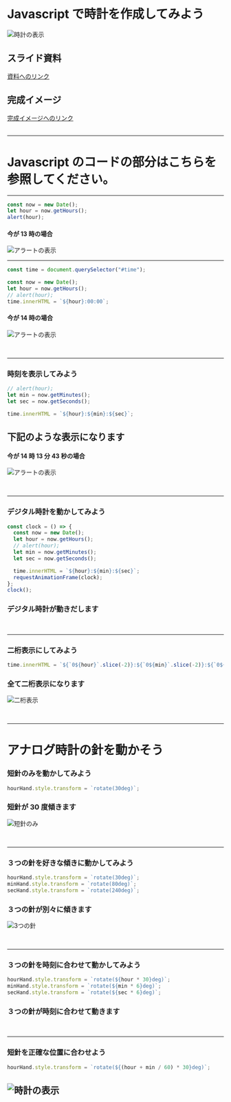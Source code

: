 # Javascript で時計を作成してみよう

![時計の表示](./img/clock.png)

## スライド資料

[資料へのリンク](https://drive.google.com/file/d/1Kf8A2DaVexGWCoJAmtOE-C-4WMAAhjVF/view?usp=sharing)
<br>

## 完成イメージ

[完成イメージへのリンク](https://tec-yoshi-taka.github.io/analog-clock-finish/clock_finish.html)
<br><br>

---

# Javascript のコードの部分はこちらを参照してください。

---

```javascript
const now = new Date();
let hour = now.getHours();
alert(hour);
```

#### 今が 13 時の場合

![アラートの表示](./img/alert.png)
<br>

---

```javascript
const time = document.querySelector("#time");

const now = new Date();
let hour = now.getHours();
// alert(hour);
time.innerHTML = `${hour}:00:00`;
```

#### 今が 14 時の場合

![アラートの表示](./img/degital01.png)

<br>

---

### 時刻を表示してみよう

```javascript
// alert(hour);
let min = now.getMinutes();
let sec = now.getSeconds();

time.innerHTML = `${hour}:${min}:${sec}`;
```

## 下記のような表示になります

#### 今が 14 時 13 分 43 秒の場合

![アラートの表示](./img/degital03.png)

<br>

---

### デジタル時計を動かしてみよう

```javascript
const clock = () => {
  const now = new Date();
  let hour = now.getHours();
  // alert(hour);
  let min = now.getMinutes();
  let sec = now.getSeconds();

  time.innerHTML = `${hour}:${min}:${sec}`;
  requestAnimationFrame(clock);
};
clock();
```

### デジタル時計が動きだします

<br>

---

### 二桁表示にしてみよう

```javascript
time.innerHTML = `${`0${hour}`.slice(-2)}:${`0${min}`.slice(-2)}:${`0${sec}`.slice(-2)}`;
```

### 全て二桁表示になります

![二桁表示](./img/degital04.png)

<br>

---

# アナログ時計の針を動かそう

### 短針のみを動かしてみよう

```javascript
hourHand.style.transform = `rotate(30deg)`;
```

### 短針が 30 度傾きます

![短針のみ](./img/analog01.png)

<br>

---

### ３つの針を好きな傾きに動かしてみよう

```javascript
hourHand.style.transform = `rotate(30deg)`;
minHand.style.transform = `rotate(80deg)`;
secHand.style.transform = `rotate(240deg)`;
```

### ３つの針が別々に傾きます

![3つの針](./img/analog02.png)

<br>

---

### ３つの針を時刻に合わせて動かしてみよう

```javascript
hourHand.style.transform = `rotate(${hour * 30}deg)`;
minHand.style.transform = `rotate(${min * 6}deg)`;
secHand.style.transform = `rotate(${sec * 6}deg)`;
```

### ３つの針が時刻に合わせて動きます

<br>

---

### 短針を正確な位置に合わせよう

```javascript
hourHand.style.transform = `rotate(${(hour + min / 60) * 30}deg)`;
```

## ![時計の表示](./img/clock.png)
